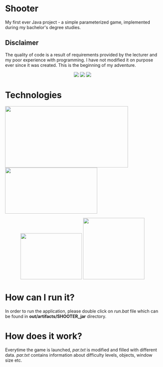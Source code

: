 # Shooter
My first ever Java project - a simple parameterized game, implemented during my bachelor's degree studies.

## Disclaimer
The quality of code is a result of requirements provided by the lecturer and my poor experience with programming. I have not modified it on purpose ever since it was created. This is the beginning of my adventure.


<p align="center">
  <img src="https://user-images.githubusercontent.com/80395610/138601476-443b6a80-0fbe-4607-ae74-7305efb55a8c.JPG">
    <img src="https://user-images.githubusercontent.com/80395610/138601670-352f9063-13d7-4097-9686-bd9718679aff.JPG">
    <img src="https://user-images.githubusercontent.com/80395610/138601666-04d691e0-2694-4872-add2-ed36412c0031.JPG">





# Technologies


 <img src="https://imagazine.pl/wp-content/uploads/2014/12/javaprob-001.png" width="400" height="200"><img src="https://upload.wikimedia.org/wikipedia/en/c/cc/JavaFX_Logo.png" width="300" height="150">  

<p align="center">
  
 <img  src="https://mycodetips.com/wp-content/uploads/2019/10/google-Gson.png" width="200" height="150">
<img  src="https://upload.wikimedia.org/wikipedia/commons/d/d5/CSS3_logo_and_wordmark.svg" width="200" height="200">
  </p>

# How can I run it?

In order to run the application, please double click on *run.bat* file which can be found in **out/artifacts/SHOOTER_jar** directory.



# How does it work?

Everytime the game is launched, *par.txt* is modified and filled with different data. *par.txt* contains information about difficulty levels, objects, window size etc.





